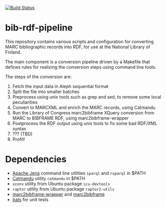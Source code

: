 [![Build Status](https://travis-ci.org/NatLibFi/bib-rdf-pipeline.svg?branch=master)](https://travis-ci.org/NatLibFi/bib-rdf-pipeline)

# bib-rdf-pipeline

This repository contains various scripts and configuration for converting MARC bibliographic records into RDF, for use at the National Library of Finland.

The main component is a conversion pipeline driven by a Makefile that defines rules for realizing the conversion steps using command line tools.

The steps of the conversion are:

1. Fetch the input data in Aleph sequential format
2. Split the file into smaller batches
3. Preprocess using unix tools such as grep and sed, to remove some local peculiarities
4. Convert to MARCXML and enrich the MARC records, using Catmandu
5. Run the Library of Congress marc2bibframe XQuery conversion from MARC to BIBFRAME RDF, using marc2bibframe-wrapper
6. Postprocess the RDF output using unix tools to fix some bad RDF/XML syntax
7. ??? (TBD)
8. Profit!

# Dependencies

* [Apache Jena](http://jena.apache.org/) command line utilities `sparql` and `rsparql` in $PATH
* [Catmandu](http://librecat.org/Catmandu/) utility `catmandu` in $PATH
* `uconv` utility from Ubuntu package `icu-devtools`
* `raptor` utility from Ubuntu package `raptor2-utils`
* [marc2bibframe-wrapper](https://github.com/NatLibFi/marc2bibframe-wrapper) and [marc2bibframe](https://github.com/lcnetdev/marc2bibframe)
* [bats](https://github.com/sstephenson/bats) for unit tests

